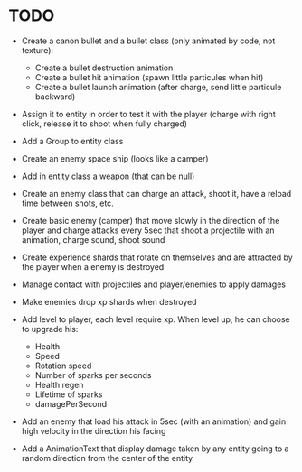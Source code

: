 # TODO

- Create a canon bullet and a bullet class (only animated by code, not texture):
	- Create a bullet destruction animation
	- Create a bullet hit animation (spawn little particules when hit)
	- Create a bullet launch animation (after charge, send little particule backward)
- Assign it to entity in order to test it with the player (charge with right click, release it to shoot when fully charged)

- Add a Group to entity class
- Create an enemy space ship (looks like a camper)
	
- Add in entity class a weapon (that can be null)
- Create an enemy class that can charge an attack, shoot it, have a reload time between shots, etc.
- Create basic enemy (camper) that move slowly in the direction of the player and charge attacks every 5sec that shoot a projectile with an animation, charge sound, shoot sound

- Create experience shards that rotate on themselves and are attracted by the player when a enemy is destroyed
- Manage contact with projectiles and player/enemies to apply damages
- Make enemies drop xp shards when destroyed

- Add level to player, each level require xp. When level up, he can choose to upgrade his:
	- Health
	- Speed
	- Rotation speed
	- Number of sparks per seconds
	- Health regen
	- Lifetime of sparks
	- damagePerSecond

- Add an enemy that load his attack in 5sec (with an animation) and gain high velocity in the direction his facing
- Add a AnimationText that display damage taken by any entity going to a random direction from the center of the entity